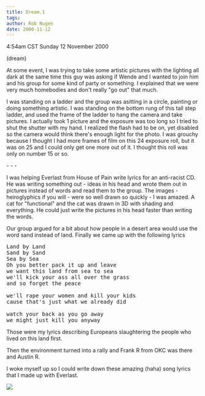 ```yaml
---
title: Dream.1
tags: 
author: Rob Nugen
date: 2000-11-12
---
```


<title></title>
<p class=date>4:54am CST Sunday 12 November 2000
<p class=note>(dream)

<p class=dream>At some event, I was trying to take some artistic
pictures with the lighting all dark at the same time this guy was
asking if Wende and I wanted to join him and his group for some kind
of party or something.  I explained that we were very much homebodies
and don't really "go out" that much.

<p class=dream>I was standing on a ladder and the group was asitting
in a circle, painting or doing something artistic.  I was standing on
the bottom rung of this tall step ladder, and used the frame of the
ladder to hang the camera and take pictures.  I actually took 1
picture and the exposure was too long so I tried to shut the shutter
with my hand.  I realized the flash had to be on, yet disabled so the
camera would think there's enough light for the photo.  I was grouchy
because I thought I had more frames of film on this 24 exposure roll,
but it was on 25 and I could only get one more out of it.  I thought
this roll was only on number 15 or so.

<p>- - -

<p class=dream>I was helping Everlast from House of Pain write lyrics
for an anti-racist CD.  He was writing something out - ideas in his
head and wrote them out in pictures instead of words and read them to 
the group.  The images - heiroglyphics if you will - were so well
drawn so quickly - I was amazed.  A cat for "functional" and the cat
was drawn in 3D with shading and everything.  He could just write the
pictures in his head faster than writing the words.

<p class=dream>Our group argued for a bit about how people in a desert
area would use the word sand instead of land.  Finally we came up with
the following lyrics

<pre>
Land by Land
Sand by Sand
Sea by Sea
Oh you better pack it up and leave
we want this land from sea to sea
we'll kick your ass all over the grass
and so forget the peace

we'll rape your women and kill your kids
cause that's just what we already did

watch your back as you go away
we might just kill you anyway
</pre>

<p class=dream>Those were my lyrics describing Europeans slaughtering
the people who lived on this land first.

<p class=dream>Then the environment turned into a rally and Frank R
from OKC was there and Austin R.

<p>I woke myself up so I could write down these amazing (haha) song
lyrics that I made up with Everlast.

<p><img src='/images/rob/wL-ROB.gif'>

